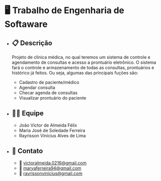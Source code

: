 # :desktop_computer:	 Trabalho de Engenharia de Softaware

- ##  :clipboard: Descrição

    Projeto de clinica médica, no qual teremos um sistema de controle e agendamento de consultas e acesso a prontuário eletrônico. O sistema fará o controle e armazenamento de todas as consultas, prontuários e histórico já feitos. Ou seja, algumas das principais fuções são:

    - Cadastro de paciente/médico
    - Agendar consulta
    - Checar agenda de consultas
    - Visualizar prontuário do paciente
    

- ## :man_office_worker: Equipe
    - João Victor de Almeida Félix
    - Maria José de Soledade Ferreira
    - Rayrisson Vinícius Alves de Lima

- ## 	:iphone: Contato
    - :e-mail: victoralmeida.0216@gmail.com
    - :e-mail: maryaferreira94@gmail.com
    - :e-mail: rayrissonvinicius@gmail.com
